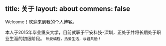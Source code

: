 title: 关于
layout: about
commens: false
---
Welcome！欢迎来到我的个人博客。

本人于2015年毕业重庆大学，目前就职于平安科技-深圳，正处于并将长期处于职业生涯的初级阶段。
`热爱编程，热爱生活，与君共勉！`